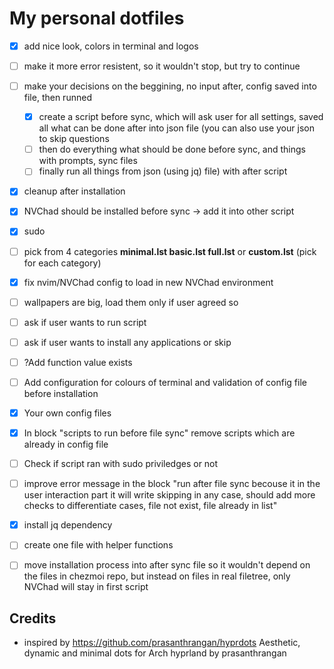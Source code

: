 # My personal dotfiles

- [x] add nice look, colors in terminal and logos
- [ ] make it more error resistent, so it wouldn't stop, but try to continue
- [ ] make your decisions on the beggining, no input after, config saved into file, then runned
    - [x] create a script before sync, which will ask user for all settings, saved all what can be done after into json file (you can also use your json to skip questions 
    - [ ] then do everything what should be done before sync, and things with prompts, sync files
    - [ ] finally run all things from json (using jq) file) with after script
- [x] cleanup after installation
- [x] NVChad should be installed before sync -> add it into other script
- [x] sudo
- [ ] pick from 4 categories **minimal.lst basic.lst full.lst** or **custom.lst** (pick for each category)
- [x] fix nvim/NVChad config to load in new NVChad environment
- [ ] wallpapers are big, load them only if user agreed so
- [ ] ask if user wants to run script
- [ ] ask if user wants to install any applications or skip

- [ ] ?Add function value exists
- [ ] Add configuration for colours of terminal and validation of config file before installation
- [x] Your own config files
- [x] In block "scripts to run before file sync" remove scripts which are already in config file
- [ ] Check if script ran with sudo priviledges or not 
- [ ] improve error message in the block "run after file sync becouse it in the user interaction part it will write skipping in any case, should add more checks to differentiate cases, file not exist, file already in list"
- [x] install jq dependency
- [ ] create one file with helper functions
- [ ] move installation process into after sync file so it wouldn't depend on the files in chezmoi repo, but instead on files in real filetree, only NVChad will stay in first script


## Credits

- inspired by https://github.com/prasanthrangan/hyprdots Aesthetic, dynamic and minimal dots for Arch hyprland by prasanthrangan
